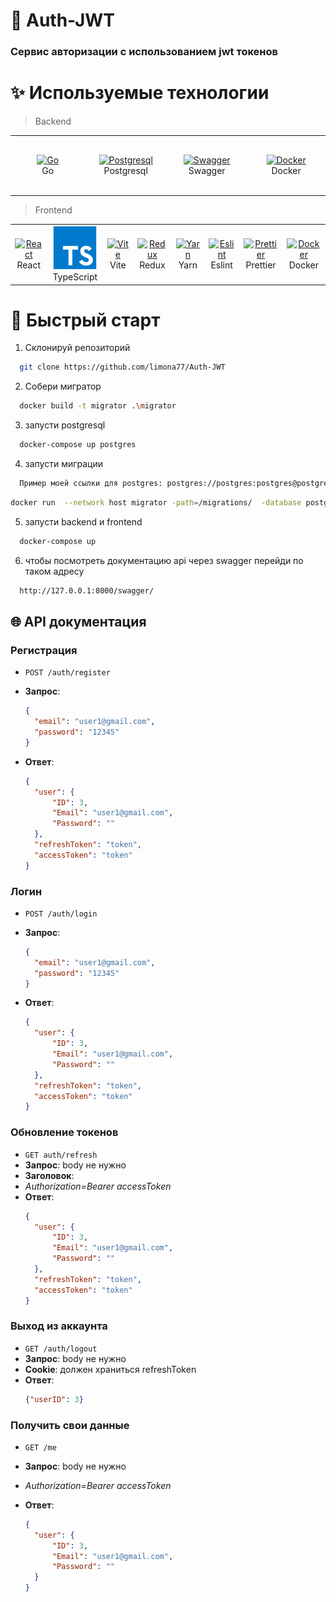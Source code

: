 # 🧊 Auth-JWT 

### Сервис авторизации с использованием jwt токенов

# ✨ Используемые технологии

> Backend

<table style="width: 100%" >
     <td align="center" width="130" height="90">
      <a href="#">
        <img src="https://cdn.jsdelivr.net/gh/devicons/devicon@latest/icons/go/go-original.svg" width="70" alt="Go" />
      </a>
      <br>Go
    </td>
    <td align="center" width="130" height="90">
      <a href="#">
        <img  src="https://cdn.jsdelivr.net/gh/devicons/devicon@latest/icons/postgresql/postgresql-original.svg" width="70" alt="Postgresql" />
      </a>
      <br>Postgresql
    </td>
     <td align="center" width="130" height="90">
      <a href="#">
        <img src="https://cdn.jsdelivr.net/gh/devicons/devicon@latest/icons/swagger/swagger-original.svg"  width="70" alt="Swagger" />
      </a>
      <br>Swagger
    </td>    
<td align="center" width="130" height="90">
      <a href="#">
        <img  src="https://cdn.jsdelivr.net/gh/devicons/devicon@latest/icons/docker/docker-original.svg" width="70" alt="Docker" />
      </a>
      <br>Docker
    </td>
   
</table>

> Frontend

<table style="width: 100%" >
    <tr>
    <td align="center" width="110" height="90">
      <a href="#">
        <img src="https://cdn.jsdelivr.net/gh/devicons/devicon@latest/icons/react/react-original.svg"  width="70" alt="React" />
      </a>
      <br>React
    </td>
    <td align="center" width="110" height="90">
      <a href="#">
        <img src="https://raw.githubusercontent.com/devicons/devicon/1119b9f84c0290e0f0b38982099a2bd027a48bf1/icons/typescript/typescript-original.svg" width="70" alt="TypeScript" />
      </a>
      <br>TypeScript
    </td>
     <td align="center" width="110" height="90">
      <a href="#">
        <img  src="https://cdn.jsdelivr.net/gh/devicons/devicon@latest/icons/vitejs/vitejs-original.svg" width="70" alt="Vite" />
      </a>
      <br>Vite
    </td>       
    <td align="center" width="110" height="90">
      <a href="#">
        <img src="https://cdn.jsdelivr.net/gh/devicons/devicon@latest/icons/redux/redux-original.svg" width="70" alt="Redux" />
      </a>
      <br>Redux
    </td>
   <td align="center" width="110" height="90">
      <a href="#">
        <img src="https://cdn.jsdelivr.net/gh/devicons/devicon@latest/icons/yarn/yarn-original.svg" width="70" alt="Yarn" />
      </a>
      <br>Yarn
    </td>
    <td align="center" width="110" height="90">
      <a href="#">
        <img  src="https://cdn.jsdelivr.net/gh/devicons/devicon@latest/icons/eslint/eslint-original.svg" width="70" alt="Eslint" />
      </a>
      <br>Eslint
    </td>
    <td align="center" width="110" height="90">
      <a href="#">
        <img  src="https://brandeps.com/icon-download/P/Prettier-icon-vector-02.svg" width="70" alt="Prettier" />
      </a>
      <br>Prettier
    </td>
<td align="center" width="130" height="90">
      <a href="#">
        <img  src="https://cdn.jsdelivr.net/gh/devicons/devicon@latest/icons/docker/docker-original.svg" width="70" alt="Docker" />
      </a>
      <br>Docker
    </td>
</tr>

</table>


# 🚀 Быстрый старт

1. Склонируй репозиторий

```bash 
  git clone https://github.com/limona77/Auth-JWT
```
2. Собери мигратор
```bash 
  docker build -t migrator .\migrator
 ``` 
3. запусти postgresql 
```bash 
  docker-compose up postgres 
``` 
4. запусти миграции
```bash 
  Пример моей ссылки для postgres: postgres://postgres:postgres@postgres:5432/auth?sslmode=disable
```
```bash 
docker run  --network host migrator -path=/migrations/  -database postgres://${POSTGRES_USER}:${POSTGRES_PASSWORD}@${POSTGRES_HOST}:${POSTGRES_PORT}/auth?sslmode=disable {up/down 2}
```
5. запусти backend и frontend
```bash
  docker-compose up
```
6. чтобы посмотреть документацию api через swagger
  перейди по таком адресу
```bash
  http://127.0.0.1:8000/swagger/
```
## 🌐 API документация

### Регистрация

- `POST /auth/register`
- **Запрос**:
  ```json
  {
    "email": "user1@gmail.com",
    "password": "12345"
  }
  ```

- **Ответ**:
  ```json
  {
    "user": {
        "ID": 3,
        "Email": "user1@gmail.com",
        "Password": ""
    },
    "refreshToken": "token",
    "accessToken": "token"
  }
  ```
  

### Логин
- `POST /auth/login`
- **Запрос**:
  ```json
  {
    "email": "user1@gmail.com",
    "password": "12345"
  }
  ```

- **Ответ**:
  ```json
  {
    "user": {
        "ID": 3,
        "Email": "user1@gmail.com",
        "Password": ""
    },
    "refreshToken": "token",
    "accessToken": "token"
  }
  ```

### Обновление токенов
- `GET auth/refresh`
- **Запрос**: body не нужно
- **Заголовок**:
- *Authorization=Bearer accessToken*
- **Ответ**:
  ```json
  {
    "user": {
        "ID": 3,
        "Email": "user1@gmail.com",
        "Password": ""
    },
    "refreshToken": "token",
    "accessToken": "token"
  }
  ```
### Выход из аккаунта
- `GET /auth/logout`
- **Запрос**: body не нужно
- **Cookie**: должен храниться refreshToken
- **Ответ**:
  ```json
  {"userID": 3}
  ```

### Получить свои данные
- `GET /me`
- **Запрос**: body не нужно
- *Authorization=Bearer accessToken*

- **Ответ**:
  ```json
  {
    "user": {
        "ID": 3,
        "Email": "user1@gmail.com",
        "Password": ""
    }
  }
  ```